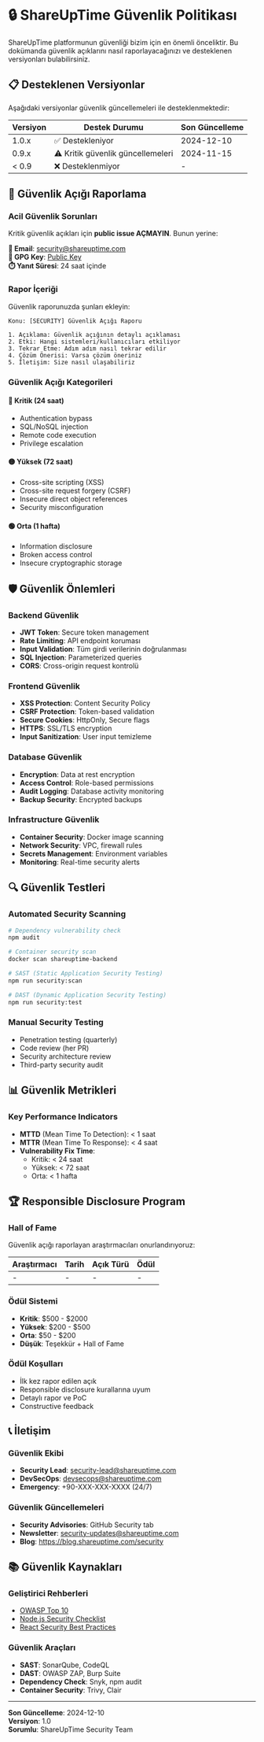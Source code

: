 # 🔒 ShareUpTime Güvenlik Politikası

ShareUpTime platformunun güvenliği bizim için en önemli önceliktir. Bu dokümanda güvenlik açıklarını nasıl raporlayacağınızı ve desteklenen versiyonları bulabilirsiniz.

## 📋 Desteklenen Versiyonlar

Aşağıdaki versiyonlar güvenlik güncellemeleri ile desteklenmektedir:

| Versiyon | Destek Durumu | Son Güncelleme |
| -------- | ------------- | -------------- |
| 1.0.x    | ✅ Destekleniyor | 2024-12-10 |
| 0.9.x    | ⚠️ Kritik güvenlik güncellemeleri | 2024-11-15 |
| < 0.9    | ❌ Desteklenmiyor | - |

## 🚨 Güvenlik Açığı Raporlama

### Acil Güvenlik Sorunları
Kritik güvenlik açıkları için **public issue AÇMAYIN**. Bunun yerine:

**📧 Email**: security@shareuptime.com  
**🔐 GPG Key**: [Public Key](./security/pgp-public-key.asc)  
**⏱️ Yanıt Süresi**: 24 saat içinde  

### Rapor İçeriği
Güvenlik raporunuzda şunları ekleyin:

```
Konu: [SECURITY] Güvenlik Açığı Raporu

1. Açıklama: Güvenlik açığının detaylı açıklaması
2. Etki: Hangi sistemleri/kullanıcıları etkiliyor
3. Tekrar Etme: Adım adım nasıl tekrar edilir
4. Çözüm Önerisi: Varsa çözüm öneriniz
5. İletişim: Size nasıl ulaşabiliriz
```

### Güvenlik Açığı Kategorileri

#### 🔴 Kritik (24 saat)
- Authentication bypass
- SQL/NoSQL injection
- Remote code execution
- Privilege escalation

#### 🟡 Yüksek (72 saat)
- Cross-site scripting (XSS)
- Cross-site request forgery (CSRF)
- Insecure direct object references
- Security misconfiguration

#### 🟢 Orta (1 hafta)
- Information disclosure
- Broken access control
- Insecure cryptographic storage

## 🛡️ Güvenlik Önlemleri

### Backend Güvenlik
- **JWT Token**: Secure token management
- **Rate Limiting**: API endpoint koruması
- **Input Validation**: Tüm girdi verilerinin doğrulanması
- **SQL Injection**: Parameterized queries
- **CORS**: Cross-origin request kontrolü

### Frontend Güvenlik
- **XSS Protection**: Content Security Policy
- **CSRF Protection**: Token-based validation
- **Secure Cookies**: HttpOnly, Secure flags
- **HTTPS**: SSL/TLS encryption
- **Input Sanitization**: User input temizleme

### Database Güvenlik
- **Encryption**: Data at rest encryption
- **Access Control**: Role-based permissions
- **Audit Logging**: Database activity monitoring
- **Backup Security**: Encrypted backups

### Infrastructure Güvenlik
- **Container Security**: Docker image scanning
- **Network Security**: VPC, firewall rules
- **Secrets Management**: Environment variables
- **Monitoring**: Real-time security alerts

## 🔍 Güvenlik Testleri

### Automated Security Scanning
```bash
# Dependency vulnerability check
npm audit

# Container security scan
docker scan shareuptime-backend

# SAST (Static Application Security Testing)
npm run security:scan

# DAST (Dynamic Application Security Testing)
npm run security:test
```

### Manual Security Testing
- Penetration testing (quarterly)
- Code review (her PR)
- Security architecture review
- Third-party security audit

## 📊 Güvenlik Metrikleri

### Key Performance Indicators
- **MTTD** (Mean Time To Detection): < 1 saat
- **MTTR** (Mean Time To Response): < 4 saat
- **Vulnerability Fix Time**: 
  - Kritik: < 24 saat
  - Yüksek: < 72 saat
  - Orta: < 1 hafta

## 🏆 Responsible Disclosure Program

### Hall of Fame
Güvenlik açığı raporlayan araştırmacıları onurlandırıyoruz:

| Araştırmacı | Tarih | Açık Türü | Ödül |
|-------------|-------|-----------|------|
| - | - | - | - |

### Ödül Sistemi
- **Kritik**: $500 - $2000
- **Yüksek**: $200 - $500
- **Orta**: $50 - $200
- **Düşük**: Teşekkür + Hall of Fame

### Ödül Koşulları
- İlk kez rapor edilen açık
- Responsible disclosure kurallarına uyum
- Detaylı rapor ve PoC
- Constructive feedback

## 📞 İletişim

### Güvenlik Ekibi
- **Security Lead**: security-lead@shareuptime.com
- **DevSecOps**: devsecops@shareuptime.com
- **Emergency**: +90-XXX-XXX-XXXX (24/7)

### Güvenlik Güncellemeleri
- **Security Advisories**: GitHub Security tab
- **Newsletter**: security-updates@shareuptime.com
- **Blog**: https://blog.shareuptime.com/security

## 📚 Güvenlik Kaynakları

### Geliştirici Rehberleri
- [OWASP Top 10](https://owasp.org/www-project-top-ten/)
- [Node.js Security Checklist](https://blog.risingstack.com/node-js-security-checklist/)
- [React Security Best Practices](https://snyk.io/blog/10-react-security-best-practices/)

### Güvenlik Araçları
- **SAST**: SonarQube, CodeQL
- **DAST**: OWASP ZAP, Burp Suite
- **Dependency Check**: Snyk, npm audit
- **Container Security**: Trivy, Clair

---

**Son Güncelleme**: 2024-12-10  
**Versiyon**: 1.0  
**Sorumlu**: ShareUpTime Security Team
